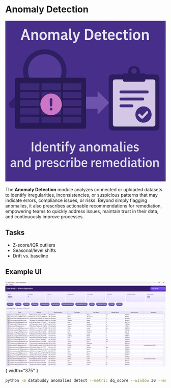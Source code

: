 # Anomaly Detection

![Anomaly Detection](../_assets/anomaly-detection.png)

The **Anomaly Detection** module analyzes connected or uploaded datasets to identify irregularities, inconsistencies, or suspicious patterns that may indicate errors, compliance issues, or risks. Beyond simply flagging anomalies, it also prescribes actionable recommendations for remediation, empowering teams to quickly address issues, maintain trust in their data, and continuously improve processes.



## Tasks
- Z-score/IQR outliers  
- Seasonal/level shifts  
- Drift vs. baseline  

## Example UI

![Data Profiling](../_assets/anomaly.png){ width="375" }


```bash
python -m databuddy anomalies detect --metric dq_score --window 30 --method zscore
